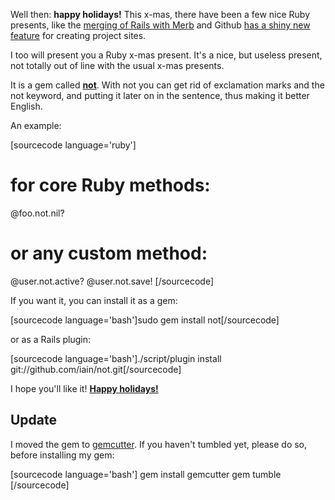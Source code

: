 Well then: <strong>happy holidays!</strong> This x-mas, there have been a few nice Ruby presents, like the <a href="http://rubyonrails.org/merb" target="_blank">merging of Rails with Merb</a> and Github <a href="http://github.com/blog/277-pages-generator" target="_blank">has a shiny new feature</a> for creating project sites.

I too will present you a Ruby x-mas present. It's a nice, but useless present, not totally out of line with the usual x-mas presents.

It is a gem called <a href="http://iain.github.com/not" target="_blank"><strong>not</strong></a>. With not you can get rid of exclamation marks and the not keyword, and putting it later on in the sentence, thus making it better English.

An example:

[sourcecode language='ruby']
# for core Ruby methods:
@foo.not.nil?
# or any custom method:
@user.not.active?
@user.not.save!
[/sourcecode]

If you want it, you can install it as a gem:

[sourcecode language='bash']sudo gem install not[/sourcecode]

or as a Rails plugin:

[sourcecode language='bash']./script/plugin install git://github.com/iain/not.git[/sourcecode]

I hope you'll like it! <a href="http://iain.nl/xmas/"><strong>Happy holidays!</strong></a>

<h2>Update</h2>
I moved the gem to <a href="http://gemcutter.org">gemcutter</a>. If you haven't tumbled yet, please do so, before installing my gem:

[sourcecode language='bash']
gem install gemcutter
gem tumble
[/sourcecode] 